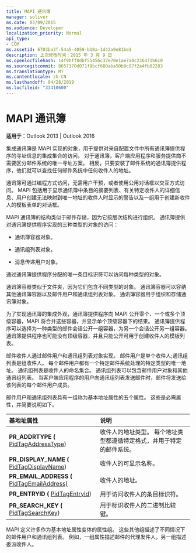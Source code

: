 ```yaml
---
title: MAPI 通讯簿
manager: soliver
ms.date: 03/09/2015
ms.audience: Developer
localization_priority: Normal
api_type:
- COM
ms.assetid: 6703ba3f-54a5-4059-b10a-1d42a9e81be1
description: 上次修改时间：2015 年 3 月 9 日
ms.openlocfilehash: 14f9bff8dbf55456c37e70e1ae7a0c236471b6c0
ms.sourcegitcommit: 8657170d071f9bcf680aba50b9c07f2a4fb82283
ms.translationtype: MT
ms.contentlocale: zh-CN
ms.lasthandoff: 04/28/2019
ms.locfileid: "33410600"
---
```

# <a name="mapi-address-book"></a>MAPI 通讯簿

  
  
**适用于**：Outlook 2013 | Outlook 2016 
  
集成通讯簿是 MAPI 实现的对象，用于提供对来自配置文件中所有通讯簿提供程序的寻址信息的集成集合的访问。 对于通讯簿，客户端应用程序和服务提供商不需要区分邮件系统的唯一寻址方案。 相反，只要安装了邮件系统的通讯簿提供程序，他们就可以查找任何邮件系统中任何收件人的地址。
  
通讯簿可通过编程方式访问，无需用户干预，或者使用公用对话框以交互方式访问。 MAPI 包括用于显示通讯簿中条目的摘要列表、有关特定收件人的详细信息、用户创建无法映射到唯一地址的收件人时显示的警告以及一组用于创建新收件人的模板表单的对话框。
  
MAPI 通讯簿的结构类似于邮件存储，因为它按层次结构进行组织。 通讯簿提供对通讯簿提供程序实现的三种类型的对象的访问：
  
- 通讯簿容器对象。
    
- 通讯组列表对象。
    
- 消息传递用户对象。
    
通过通讯簿提供程序分配的唯一条目标识符可以访问每种类型的对象。 
  
通讯簿容器类似于文件夹，因为它们包含不同类型的对象。 通讯簿容器可以容纳其他通讯簿容器以及邮件用户和通讯组列表对象。 通讯簿容器用于组织和存储通讯簿对象。
  
为了实现通讯簿的集成外观，通讯簿提供程序向 MAPI 公开零个、一个或多个顶级容器，MAPI 将合并这些容器，并显示单个顶级容器下的结果。 通讯簿提供程序可以选择为一种类型的邮件会话公开一组容器，为另一个会话公开另一组容器。 通讯簿提供程序也可能没有顶级容器，并且只能公开可用于创建收件人的模板列表。
  
邮件收件人通过邮件用户和通讯组列表对象实现。 邮件用户是单个收件人;通讯组列表是组收件人。 每个邮件用户都有一个特定邮件系统处理的特定类型的唯一地址。 通讯组列表是收件人的命名集合。 通讯组列表可以包含邮件用户对象和其他通讯组列表。 当客户端应用程序的用户向通讯组列表发送邮件时，邮件将发送给该列表的每个邮件用户成员。 
  
邮件用户和通讯组列表具有一组称为基本地址属性的五个属性。 这些是必需属性，并简要说明如下。
  
|**基地址属性**|**说明**|
|:-----|:-----|
|**PR_ADDRTYPE (** [PidTagAddressType](pidtagaddresstype-canonical-property.md))   <br/> |收件人的地址类型。 每个地址类型都遵循特定格式，并用于特定的邮件系统。  <br/> |
|**PR_DISPLAY_NAME (** [PidTagDisplayName](pidtagdisplayname-canonical-property.md))   <br/> |收件人的可显示名称。  <br/> |
|**PR_EMAIL_ADDRESS (** [PidTagEmailAddress)](pidtagemailaddress-canonical-property.md)  <br/> |收件人的地址。  <br/> |
|**PR_ENTRYID (** [PidTagEntryId](pidtagentryid-canonical-property.md))   <br/> |用于访问收件人的条目标识符。  <br/> |
|**PR_SEARCH_KEY (** [PidTagSearchKey](pidtagsearchkey-canonical-property.md))   <br/> |用于标识收件人的二进制比较键。  <br/> |
   
MAPI 定义许多作为基本地址属性变体的属性组。 这些其他组描述了不同情况下的邮件用户和通讯组列表。 例如，一组属性描述邮件的代理发件人，另一组描述委派收件人。
  

